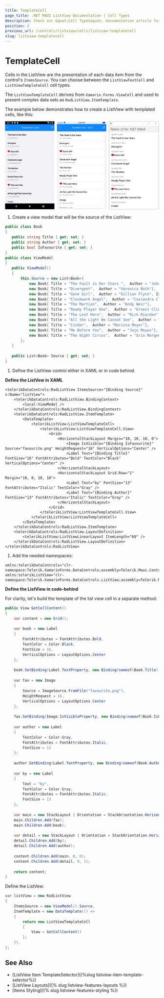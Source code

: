```yaml
---
title: TemplateCell
page_title: .NET MAUI ListView Documentation | Cell Types
description: Check our &quot;Cell Types&quot; documentation article for Telerik ListView for .NET MAUI control.
position: 2
previous_url: /controls/listview/cells/listview-templatecell
slug: listview-templatecell
---
```


# TemplateCell

Cells in the ListView are the presentation of each data item from the control's `ItemsSource`. You can choose between the `ListViewTextCell` and `ListViewTemplateCell` cell types.

The `ListViewTemplateCell` derives from `Xamarin.Forms.ViewCell` and used to present complex data sets as `RadListView.ItemTemplate`.

The example below demonstrates how to create a ListView with templated cells, like this:

![](../images/listview-celltypes-templatecell.png)

1. Create a view model that will be the source of the ListView:

 ```C#
public class Book
{
	public string Title { get; set; }
	public string Author { get; set; }
	public bool IsFavourite { get; set; }
}
public class ViewModel
{
	public ViewModel()
	{
		this.Source = new List<Book>{
			new Book{ Title = "The Fault in Our Stars ",  Author = "John Green"},
			new Book{ Title = "Divergent",  Author = "Veronica Roth"},
			new Book{ Title = "Gone Girl",  Author = "Gillian Flynn", IsFavourite = true},
			new Book{ Title = "Clockwork Angel",  Author = "Cassandra Clare"},
			new Book{ Title = "The Martian",  Author = "Andy Weir"},
			new Book{ Title = "Ready Player One",  Author = "Ernest Cline"},
			new Book{ Title = "The Lost Hero",  Author = "Rick Riordan", IsFavourite = true},
			new Book{ Title = "All the Light We Cannot See",  Author = "Anthony Doerr"},
			new Book{ Title = "Cinder",  Author = "Marissa Meyer"},
			new Book{ Title = "Me Before You",  Author = "Jojo Moyes"},
			new Book{ Title = "The Night Circus",  Author = "Erin Morgenstern"},
		};
	}

	public List<Book> Source { get; set; }
}
 ```

1. Define the ListView control either in XAML or in code behind.

**Define the ListVew in XAML**

```XAML
<telerikDataControls:RadListView ItemsSource="{Binding Source}" x:Name="listView">
	<telerikDataControls:RadListView.BindingContext>
		<local:ViewModel />
	</telerikDataControls:RadListView.BindingContext>
	<telerikDataControls:RadListView.ItemTemplate>
		<DataTemplate>
			<telerikListView:ListViewTemplateCell>
				<telerikListView:ListViewTemplateCell.View>
					<Grid>
						<HorizontalStackLayout Margin="10, 10, 10, 0">
							<Image IsVisible="{Binding IsFavourite}" Source="favourite.png" HeightRequest="16" VerticalOptions="Center" />
							<Label Text="{Binding Title}" FontSize="16" FontAttributes="Bold" TextColor="Black" VerticalOptions="Center" />
						</HorizontalStackLayout>
						<HorizontalStackLayout Grid.Row="1" Margin="10, 0, 10, 10">
							<Label Text="by" FontSize="13" FontAttributes="Italic" TextColor="Gray" />
							<Label Text="{Binding Author}" FontSize="13" FontAttributes="Italic" TextColor="Gray" />
						</HorizontalStackLayout>
					</Grid>
				</telerikListView:ListViewTemplateCell.View>
			</telerikListView:ListViewTemplateCell>
		</DataTemplate>
	</telerikDataControls:RadListView.ItemTemplate>
	<telerikDataControls:RadListView.LayoutDefinition>
		<telerikListView:ListViewLinearLayout ItemLength="60" />
	</telerikDataControls:RadListView.LayoutDefinition>
</telerikDataControls:RadListView>
```

1. Add the needed namespaces:

 ```XAML
xmlns:telerikDataControls="clr-namespace:Telerik.XamarinForms.DataControls;assembly=Telerik.Maui.Controls.Compatibility"
xmlns:telerikListView="clr-namespace:Telerik.XamarinForms.DataControls.ListView;assembly=Telerik.Maui.Controls.Compatibility"
 ```						

**Define the ListView in code-behind**

For clarity, let's build the template of the list view cell in a separate method:

```C#
public View GetCellContent()
{
    var content = new Grid();

    var book = new Label
    {
        FontAttributes = FontAttributes.Bold,
        TextColor = Color.Black,
        FontSize = 16,
        VerticalOptions = LayoutOptions.Center
    };

    book.SetBinding(Label.TextProperty, new Binding(nameof(Book.Title)));

    var fav = new Image
    {
        Source = ImageSource.FromFile("favourite.png"),
        HeightRequest = 16,
        VerticalOptions = LayoutOptions.Center
    };

    fav.SetBinding(Image.IsVisibleProperty, new Binding(nameof(Book.IsFavourite)));

    var author = new Label
    {
        TextColor = Color.Gray,
        FontAttributes = FontAttributes.Italic,
        FontSize = 13
    };

    author.SetBinding(Label.TextProperty, new Binding(nameof(Book.Author)));

    var by = new Label
    {
        Text = "by",
        TextColor = Color.Gray,
        FontAttributes = FontAttributes.Italic,
        FontSize = 13
    };

    var main = new StackLayout { Orientation = StackOrientation.Horizontal, Margin = new Thickness(10, 10, 10, 0) };
    main.Children.Add(fav);
    main.Children.Add(book);

    var detail = new StackLayout { Orientation = StackOrientation.Horizontal, Margin = new Thickness(10, 0, 10, 10) };
    detail.Children.Add(by);
    detail.Children.Add(author);

    content.Children.Add(main, 0, 0);
    content.Children.Add(detail, 0, 1);

    return content;
}
```

Define the ListVew:

```C#
var listView = new RadListView
{
    ItemsSource = new ViewModel().Source,
    ItemTemplate = new DataTemplate(() =>
    {
        return new ListViewTemplateCell
        {
            View = GetCellContent()
        };
    }),
};
```


## See Also

- [ListView Item TemplateSelector]({%slug listview-item-template-selector%})
- [ListView Layouts]({% slug listview-features-layouts %})
- [Items Styling]({% slug listview-features-styling %})
